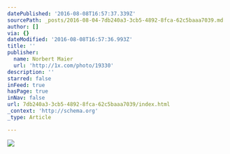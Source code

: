 ```yaml
---
datePublished: '2016-08-08T16:57:37.339Z'
sourcePath: _posts/2016-08-04-7db240a3-3cb5-4892-8fca-62c5baaa7039.md
author: []
via: {}
dateModified: '2016-08-08T16:57:36.993Z'
title: ''
publisher:
  name: Norbert Maier
  url: 'http://1x.com/photo/19330'
description: ''
starred: false
inFeed: true
hasPage: true
inNav: false
url: 7db240a3-3cb5-4892-8fca-62c5baaa7039/index.html
_context: 'http://schema.org'
_type: Article

---
```

![](https://the-grid-user-content.s3-us-west-2.amazonaws.com/b2976ad8-3a32-48cf-a049-1b8a9d655a87.jpg)